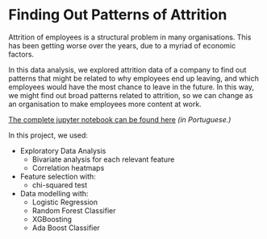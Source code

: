 # Finding Out Patterns of Attrition

Attrition of employees is a structural problem in many organisations. This has been getting worse over the years, due to a myriad of economic factors. 

In this data analysis, we explored attrition data of a company to find out patterns that might be related to why employees end up leaving, and which employees would have the most chance to leave in the future. In this way, we might find out broad patterns related to attrition, so we can change as an organisation to make employees more content at work.

[The complete jupyter notebook can be found here](https://github.com/pedroafleite/attrition/blob/main/attrition.ipynb) *(in Portuguese.)*

In this project, we used:

- Exploratory Data Analysis
  - Bivariate analysis for each relevant feature 
  - Correlation heatmaps
- Feature selection with:
  - chi-squared test
- Data modelling with:
  - Logistic Regression
  - Random Forest Classifier
  - XGBoosting
  - Ada Boost Classifier
